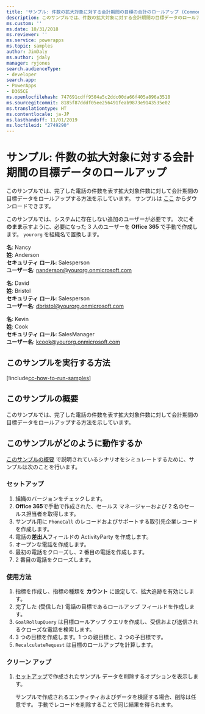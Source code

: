 ```yaml
---
title: 'サンプル: 件数の拡大対象に対する会計期間の目標の合計のロールアップ (Common Data Service) | Microsoft Docs'
description: このサンプルでは、件数の拡大対象に対する会計期間の目標データのロールアップ方法を示します。
ms.custom: ''
ms.date: 10/31/2018
ms.reviewer: ''
ms.service: powerapps
ms.topic: samples
author: JimDaly
ms.author: jdaly
manager: ryjones
search.audienceType:
- developer
search.app:
- PowerApps
- D365CE
ms.openlocfilehash: 747691cdff9504a5c2ddc00da66f405a896a3518
ms.sourcegitcommit: 8185f87dddf05ee256491feab9873e9143535e02
ms.translationtype: HT
ms.contentlocale: ja-JP
ms.lasthandoff: 11/01/2019
ms.locfileid: "2749290"
---
```

# <a name="sample-rollup-goal-data-for-a-fiscal-period-against-the-stretch-target-count"></a>サンプル: 件数の拡大対象に対する会計期間の目標データのロールアップ

<!-- https://docs.microsoft.com/dynamics365/customer-engagement/developer/sample-rollup-goal-data-fiscal-period-stretch-target-count -->

このサンプルでは、完了した電話の件数を表す拡大対象件数に対して会計期間の目標データをロールアップする方法を示しています。 サンプルは [ここ](https://github.com/Microsoft/PowerApps-Samples/tree/master/cds/orgsvc/C%23/GoalDataForFiscalYear) からダウンロードできます。

このサンプルでは、システムに存在しない追加のユーザーが必要です。 次に**そのまま**示すように、必要になった 3 人のユーザーを **Office 365** で手動で作成します。 `yourorg` を組織名で置換します。

**名**: Nancy<br/>
**姓**: Anderson<br/>
**セキュリティ ロール**: Salesperson<br/>
**ユーザー名**: nanderson@yourorg.onmicrosoft.com<br/>

**名**: David<br/>
**姓**: Bristol<br/>
**セキュリティ ロール**: Salesperson<br/>
**ユーザー名**: dbristol@yourorg.onmicrosoft.com<br/>

**名**: Kevin<br/>
**姓**: Cook<br/>
**セキュリティ ロール**: SalesManager<br/>
**ユーザー名**: kcook@yourorg.onmicrosoft.com<br/>

## <a name="how-to-run-this-sample"></a>このサンプルを実行する方法

[!include[cc-how-to-run-samples](../../includes/cc-how-to-run-samples.md)]

## <a name="what-this-sample-does"></a>このサンプルの概要

このサンプルでは、完了した電話の件数を表す拡大対象件数に対して会計期間の目標データをロールアップする方法を示しています。

## <a name="how-this-sample-works"></a>このサンプルがどのように動作するか

[このサンプルの概要](#what-this-sample-does) で説明されているシナリオをシミュレートするために、サンプルは次のことを行います。

### <a name="setup"></a>セットアップ

1. 組織のバージョンをチェックします。
2. **Office 365**で手動で作成された、セールス マネージャーおよび 2 名のセールス担当者を取得します。
3. サンプル用に `PhoneCall` のレコードおよびサポートする取引先企業レコードを作成します。
4. 電話の**差出人**フィールドの ActivityParty を作成します。
5. オープンな電話を作成します。
6. 最初の電話をクローズし、2 番目の電話を作成します。
7. 2 番目の電話をクローズします。

### <a name="demonstrate"></a>使用方法

1. 指標を作成し、指標の種類を **カウント** に設定して、拡大追跡を有効にします。
2. 完了した (受信した) 電話の目標であるロールアップ フィールドを作成します。
3. `GoalRollupQuery` は目標ロールアップ クエリを作成し、受信および送信されるクローズな電話を検索します。 
4. 3 つの目標を作成します。1 つの親目標と、2 つの子目標です。
5. `RecalculateRequest` は目標のロールアップを計算します。 

### <a name="clean-up"></a>クリーン アップ

1. [セットアップ](#setup)で作成されたサンプル データを削除するオプションを表示します。

    サンプルで作成されるエンティティおよびデータを検証する場合、削除は任意です。 手動でレコードを削除することで同じ結果を得られます。
